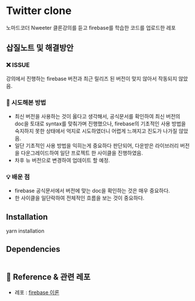 # Twitter clone

노마드코더 Nweeter 클론강의를 듣고 firebase를 학습한 코드를 업로드한 레포


## 삽질노트 및 해결방안

### ❌ ISSUE

강의에서 진행하는 firebase 버전과 최근 릴리즈 된 버전이 맞지 않아서 작동되지 않았음. <br/>

### 🧐 시도해본 방법

- 최신 버전을 사용하는 것이 옳다고 생각해서, 공식문서를 확인하여 최신 버전의 doc을 토대로 syntax를 맞춰가며 진행했으나, firebase의 기초적인 사용 방법을 숙지하지 못한 상태에서 억지로 시도하였더니 어렵게 느껴지고 진도가 나가질 않았음.
- 일단 기초적인 사용 방법을 익히는게 중요하다 판단되어, 다운받은 라이브러리 버전을 다운그레이드하여 일단 프로젝트 한 사이클을 진행하였음.
- 차후 뉴 버전으로 변경하여 업데이트 할 예정.

### 💡 배운 점

- firebase 공식문서에서 버전에 맞는 doc을 확인하는 것은 매우 중요하다.
- 한 사이클을 일단락하여 전체적인 흐름을 보는 것이 중요하다.

## Installation
yarn installation

## Dependencies

```

```

## 🔗 Reference & 관련 레포
- 레포 : [firebase 이론](https://github.com/sukyoungshin/TIL/tree/main/FIREBASE)

